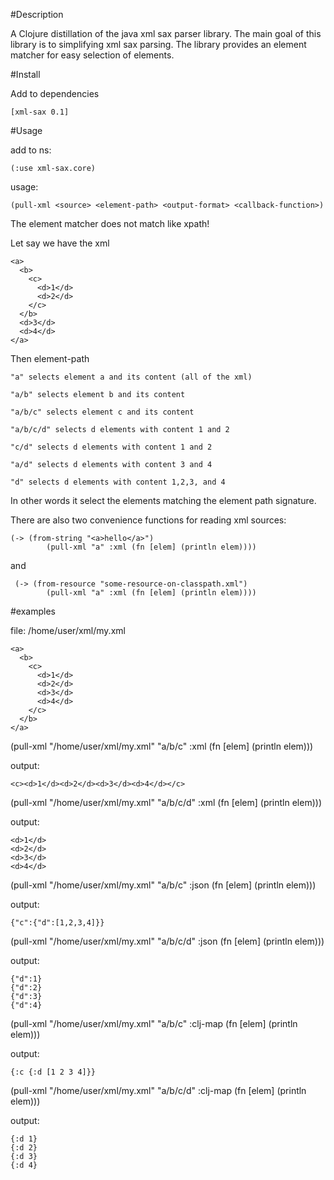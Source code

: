 #Description

A Clojure distillation of the java xml sax parser library.
The main goal of this library is to simplifying xml sax parsing.
The library provides an element matcher for easy selection of elements.

#Install

Add to dependencies

    [xml-sax 0.1]

#Usage

add to ns:

    (:use xml-sax.core)

usage:

    (pull-xml <source> <element-path> <output-format> <callback-function>)

The element matcher does not match like xpath!

Let say we have the xml

    <a>
      <b>
        <c>
          <d>1</d>
          <d>2</d>
        </c>
      </b>
      <d>3</d>
      <d>4</d>
    </a>

Then element-path

    "a" selects element a and its content (all of the xml)

    "a/b" selects element b and its content

    "a/b/c" selects element c and its content

    "a/b/c/d" selects d elements with content 1 and 2

    "c/d" selects d elements with content 1 and 2

    "a/d" selects d elements with content 3 and 4

    "d" selects d elements with content 1,2,3, and 4

In other words it select the elements matching the element path signature.

There are also two convenience functions for reading xml sources:

    (-> (from-string "<a>hello</a>")
            (pull-xml "a" :xml (fn [elem] (println elem))))

and

     (-> (from-resource "some-resource-on-classpath.xml")
            (pull-xml "a" :xml (fn [elem] (println elem))))


#examples

file: /home/user/xml/my.xml

    <a>
      <b>
        <c>
          <d>1</d>
          <d>2</d>
          <d>3</d>
          <d>4</d>
        </c>
      </b>
    </a>

(pull-xml "/home/user/xml/my.xml" "a/b/c" :xml (fn \[elem\] (println elem)))

output:

    <c><d>1</d><d>2</d><d>3</d><d>4</d></c>

(pull-xml "/home/user/xml/my.xml" "a/b/c/d" :xml (fn \[elem\] (println elem)))

output:

    <d>1</d>
    <d>2</d>
    <d>3</d>
    <d>4</d>

(pull-xml "/home/user/xml/my.xml" "a/b/c" :json (fn \[elem\] (println elem)))

output:

    {"c":{"d":[1,2,3,4]}}

(pull-xml "/home/user/xml/my.xml" "a/b/c/d" :json (fn \[elem\] (println elem)))

output:

    {"d":1}
    {"d":2}
    {"d":3}
    {"d":4}


(pull-xml "/home/user/xml/my.xml" "a/b/c" :clj-map (fn \[elem\] (println elem)))

output:

    {:c {:d [1 2 3 4]}}

(pull-xml "/home/user/xml/my.xml" "a/b/c/d" :clj-map (fn \[elem\] (println elem)))

output:

    {:d 1}
    {:d 2}
    {:d 3}
    {:d 4}
